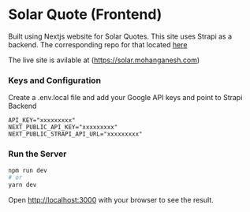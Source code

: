 # Solar Quote (Frontend)

Built using Nextjs website for Solar Quotes. This site uses Strapi as a backend. The corresponding repo for that
located [here](https://github.com/mohan-ganesh/solar-strapi)

The live site is avilable at (https://solar.mohanganesh.com)

### Keys and Configuration

Create a .env.local file and add your Google API keys and point to Strapi Backend

```
API_KEY="xxxxxxxxx"
NEXT_PUBLIC_API_KEY="xxxxxxxxx"
NEXT_PUBLIC_STRAPI_API_URL="xxxxxxxxx"
```

### Run the Server

```bash
npm run dev
# or
yarn dev
```

Open [http://localhost:3000](http://localhost:3000) with your browser to see the result.
